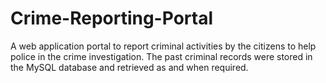 # Crime-Reporting-Portal
A web application portal to report criminal activities by the citizens to help police in the crime investigation. The past criminal records were stored in the MySQL database and retrieved as and when required.
